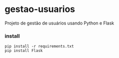 # gestao-usuarios

Projeto de gestão de usuários usando Python e Flask 

### install
```
pip install -r requirements.txt
pip install Flask
```

